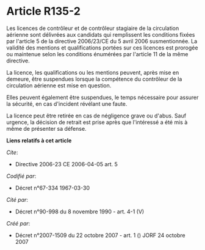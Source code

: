 # Article R135-2

Les licences de contrôleur et de contrôleur stagiaire de la circulation aérienne sont délivrées aux candidats qui remplissent
les conditions fixées par l'article 5 de la directive 2006/23/CE du 5 avril 2006 susmentionnée. La validité des mentions et
qualifications portées sur ces licences est prorogée ou maintenue selon les conditions énumérées par l'article 11 de la même
directive.

La licence, les qualifications ou les mentions peuvent, après mise en demeure, être suspendues lorsque la compétence du
contrôleur de la circulation aérienne est mise en question.

Elles peuvent également être suspendues, le temps nécessaire pour assurer la sécurité, en cas d'incident révélant une faute.

La licence peut être retirée en cas de négligence grave ou d'abus. Sauf urgence, la décision de retrait est prise après que
l'intéressé a été mis à même de présenter sa défense.

**Liens relatifs à cet article**

_Cite_:

  - Directive 2006-23 CE 2006-04-05 art. 5

_Codifié par_:

  - Décret n°67-334 1967-03-30

_Cité par_:

  - Décret n°90-998 du 8 novembre 1990 - art. 4-1 (V)

_Créé par_:

  - Décret n°2007-1509 du 22 octobre 2007 - art. 1 () JORF 24 octobre 2007
